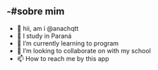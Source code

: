 -#sobre mim 
-
-  👋 hii, am i @anachqtt
- 👀 I study in Paraná
- 🌱 I’m currently learning to program
- 💞️ I’m looking to collaborate on with my school
- 📫 How to reach me by this app

<!---
anachqtt/anachqtt is a ✨ special ✨ repository because its `README.md` (this file) appears on your GitHub profile.
You can click the Preview link to take a look at your changes.
--->
